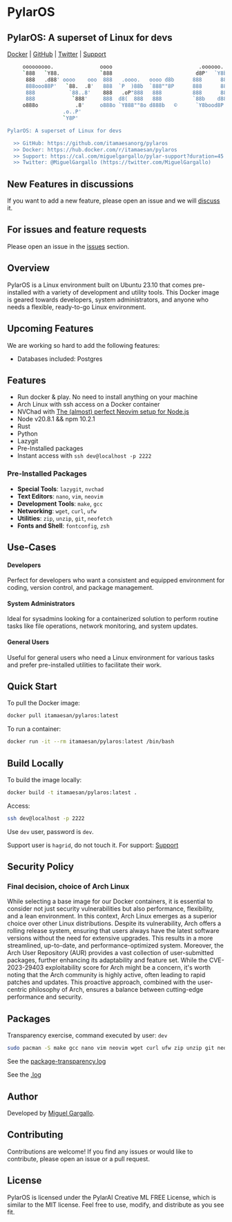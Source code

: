 # PylarOS

## PylarOS: A superset of Linux for devs

[Docker](https://hub.docker.com/repository/docker/itamaesan/pylaros/general) | [GitHub](https://github.com/itamaesanorg/pylaros) | [Twitter](https://twitter.com/MiguelGargallo) | [Support](https://cal.com/miguelgargallo/pylar-support?duration=45)


```bash
     ooooooooo.               oooo                            .oooooo.    .oooooo..o
     `888   `Y88.             `888                           d8P'  `Y8b  d8P'    `Y8
      888   .d88' oooo    ooo  888   .oooo.   oooo d8b      888      888 Y88bo.
      888ooo88P'   `88.  .8'   888  `P  )88b  `888""8P      888      888  `"Y8888o.
      888           `88..8'    888   .oP"888   888          888      888      `"Y88b
      888            `888'     888  d8(  888   888          `88b    d88' oo     .d8P
     o888o            .8'     o888o `Y888""8o d888b   ©      `Y8bood8P'  8""88888P'
                  .o..P'
                  `Y8P'

PylarOS: A superset of Linux for devs

  >> GitHub: https://github.com/itamaesanorg/pylaros
  >> Docker: https://hub.docker.com/r/itamaesan/pylaros
  >> Support: https://cal.com/miguelgargallo/pylar-support?duration=45
  >> Twitter: @MiguelGargallo (https://twitter.com/MiguelGargallo)
```

## New Features in discussions

If you want to add a new feature, please open an issue and we will [discuss](https://github.com/miguelgargallo/pylaros/discussions) it.


## For issues and feature requests

Please open an issue in the [issues](https://github.com/miguelgargallo/pylaros/pulls) section.


## Overview

PylarOS is a Linux environment built on Ubuntu 23.10 that comes pre-installed with a variety of development and utility tools. This Docker image is geared towards developers, system administrators, and anyone who needs a flexible, ready-to-go Linux environment.


## Upcoming Features
We are working so hard to add the following features:

  - Databases included: Postgres


## Features

  - Run docker & play. No need to install anything on your machine
  - Arch Linux with ssh access on a Docker container
  - NVChad with [The (almost) perfect Neovim setup for Node.js](https://youtu.be/CVCBHHFXWNE?si=YjHUe9-OaZN41lsF)
  - Node v20.8.1 && npm 10.2.1
  - Rust
  - Python
  - Lazygit
  - Pre-Installed packages
  - Instant access with `ssh dev@localhost -p 2222`


### Pre-Installed Packages

- **Special Tools**: `lazygit`, `nvchad`
- **Text Editors**: `nano`, `vim`, `neovim`
- **Development Tools**: `make`, `gcc`
- **Networking**: `wget`, `curl`, `ufw`
- **Utilities**: `zip`, `unzip`, `git`, `neofetch`
- **Fonts and Shell**: `fontconfig`, `zsh`


## Use-Cases

#### Developers
Perfect for developers who want a consistent and equipped environment for coding, version control, and package management.

#### System Administrators
Ideal for sysadmins looking for a containerized solution to perform routine tasks like file operations, network monitoring, and system updates.

#### General Users
Useful for general users who need a Linux environment for various tasks and prefer pre-installed utilities to facilitate their work.


## Quick Start

To pull the Docker image:

```bash
docker pull itamaesan/pylaros:latest
```

To run a container:

```bash
docker run -it --rm itamaesan/pylaros:latest /bin/bash
```

## Build Locally

To build the image locally:

```bash
docker build -t itamaesan/pylaros:latest .
```

Access:

```bash
ssh dev@localhost -p 2222
```

Use `dev` user, password is `dev`.

Support user is `hagrid`, do not touch it. For support: [Support](https://cal.com/miguelgargallo/pylar-support)


## Security Policy

### Final decision, choice of Arch Linux

While selecting a base image for our Docker containers, it is essential to consider not just security vulnerabilities but also performance, flexibility, and a lean environment. In this context, Arch Linux emerges as a superior choice over other Linux distributions. Despite its vulnerability, Arch offers a rolling release system, ensuring that users always have the latest software versions without the need for extensive upgrades. This results in a more streamlined, up-to-date, and performance-optimized system. Moreover, the Arch User Repository (AUR) provides a vast collection of user-submitted packages, further enhancing its adaptability and feature set. While the CVE-2023-29403 exploitability score for Arch might be a concern, it's worth noting that the Arch community is highly active, often leading to rapid patches and updates. This proactive approach, combined with the user-centric philosophy of Arch, ensures a balance between cutting-edge performance and security.


## Packages

Transparency exercise, command executed by user: `dev`

```bash
sudo pacman -S make gcc nano vim neovim wget curl ufw zip unzip git neofetch fontconfig zsh
```

See the [package-transparency.log](package-transparency.log)

See the [.log](https://github.com/miguelgargallo/pylaros/blob/408bddc941a2f274702f3cc071b1f433212e3524/.log)


## Author

Developed by [Miguel Gargallo](https://github.com/itamaesan).


## Contributing

Contributions are welcome! If you find any issues or would like to contribute, please open an issue or a pull request.


## License

PylarOS is licensed under the PylarAI Creative ML FREE License, which is similar to the MIT license. Feel free to use, modify, and distribute as you see fit.

